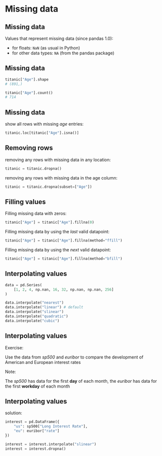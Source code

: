 # Missing data

## Missing data

Values that represent missing data (since pandas 1.0):

- for floats: `NaN` (as usual in Python)
- for other data types: `NA` (from the pandas package)

## Missing data

```py
titanic["Age"].shape
# (891,)
```

```py
titanic["Age"].count()
# 714
```

## Missing data

show all rows with missing _age_ entries:

```py
titanic.loc[titanic["Age"].isna()]
```

## Removing rows

removing any rows with missing data in any location:

```py
titanic = titanic.dropna()
```

removing any rows with missing data in the age column:

```py
titanic = titanic.dropna(subset=["Age"])
```

## Filling values

Filling missing data with zeros:

```py
titanic["Age"] = titanic["Age"].fillna(0)
```

Filling missing data by using the _last_ valid datapoint:

```py
titanic["Age"] = titanic["Age"].fillna(method="ffill")
```

Filling missing data by using the _next_ valid datapoint:

```py
titanic["Age"] = titanic["Age"].fillna(method="bfill")
```

## Interpolating values

```py
data = pd.Series(
    [1, 2, 4, np.nan, 16, 32, np.nan, np.nan, 256]
)
```

```py
data.interpolate("nearest")
data.interpolate("linear") # default
data.interpolate("slinear")
data.interpolate("quadratic")
data.interpolate("cubic")
```

## Interpolating values

Exercise:

Use the data from _sp500_ and _euribor_ to compare the development of American and European interest rates

Note:

The _sp500_ has data for the first **day** of each month, the _euribor_ has data for the first **workday** of each month

## Interpolating values

solution:

```py
interest = pd.DataFrame({
    "us": sp500["Long Interest Rate"],
    "eu": euribor["rate"]
})

interest = interest.interpolate("slinear")
interest = interest.dropna()
```
